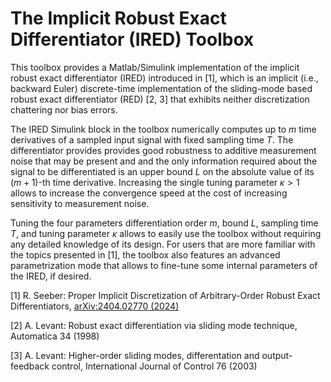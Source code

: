 # The Implicit Robust Exact Differentiator (IRED) Toolbox

This toolbox provides a Matlab/Simulink implementation of the implicit robust
exact differentiator (IRED) introduced in [1], which is an implicit (i.e.,
backward Euler) discrete-time implementation of the sliding-mode based robust
exact differentiator (RED) [2, 3] that exhibits neither discretization
chattering nor bias errors.

The IRED Simulink block in the toolbox numerically computes up to $m$ time
derivatives of a sampled input signal with fixed sampling time $T$. The
differentiator provides provides good robustness to additive measurement noise
that may be present and and the only information required about the signal to
be differentiated is an upper bound $L$ on the absolute value of its $(m+1)$-th
time derivative. Increasing the single tuning parameter $\kappa > 1$ allows to
increase the convergence speed at the cost of increasing sensitivity to
measurement noise.

Tuning the four parameters differentiation order $m$, bound $L$, sampling time
$T$, and tuning parameter $\kappa$ allows to easily use the toolbox without
requiring any detailed knowledge of its design. For users that are more
familiar with the topics presented in [1], the toolbox also features an
advanced parametrization mode that allows to fine-tune some internal parameters
of the IRED, if desired.

[1] R. Seeber: Proper Implicit Discretization of Arbitrary-Order Robust
Exact Differentiators, [arXiv:2404.02770 (2024)](https://arxiv.org/abs/2404.02770)

[2] A. Levant: Robust exact differentiation via sliding mode technique,
Automatica 34 (1998)

[3] A. Levant: Higher-order sliding modes, differentation and output-feedback control, International Journal of Control 76 (2003)
